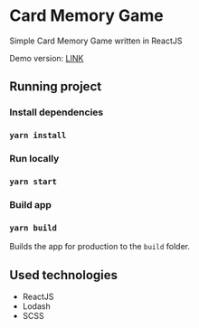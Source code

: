 # Card Memory Game
Simple Card Memory Game written in ReactJS

Demo version: [LINK](https://pj-cardmemorygame.netlify.app)

## Running project

### Install dependencies
### `yarn install`

### Run locally
### `yarn start`

### Build app
### `yarn build`
Builds the app for production to the `build` folder.

## Used technologies
- ReactJS
- Lodash
- SCSS